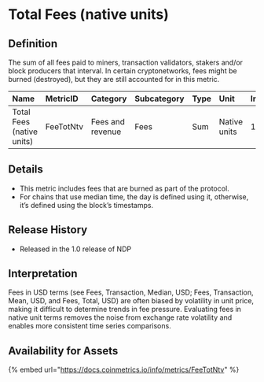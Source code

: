 # Total Fees \(native units\)

## Definition

The sum of all fees paid to miners, transaction validators, stakers and/or block producers that interval. In certain cryptonetworks, fees might be burned \(destroyed\), but they are still accounted for in this metric.

| Name | MetricID | Category | Subcategory | Type | Unit | Interval |
| :--- | :--- | :--- | :--- | :--- | :--- | :--- |
| Total Fees \(native units\) | FeeTotNtv | Fees and revenue | Fees | Sum | Native units | 1 day |

## Details

* This metric includes fees that are burned as part of the protocol.
* For chains that use median time, the day is defined using it, otherwise, it’s defined using the block’s timestamps.

## Release History

* Released in the 1.0 release of NDP

## Interpretation

Fees in USD terms \(see Fees, Transaction, Median, USD; Fees, Transaction, Mean, USD, and Fees, Total, USD\) are often biased by volatility in unit price, making it difficult to determine trends in fee pressure. Evaluating fees in native unit terms removes the noise from exchange rate volatility and enables more consistent time series comparisons.

## Availability for Assets

{% embed url="https://docs.coinmetrics.io/info/metrics/FeeTotNtv" %}



